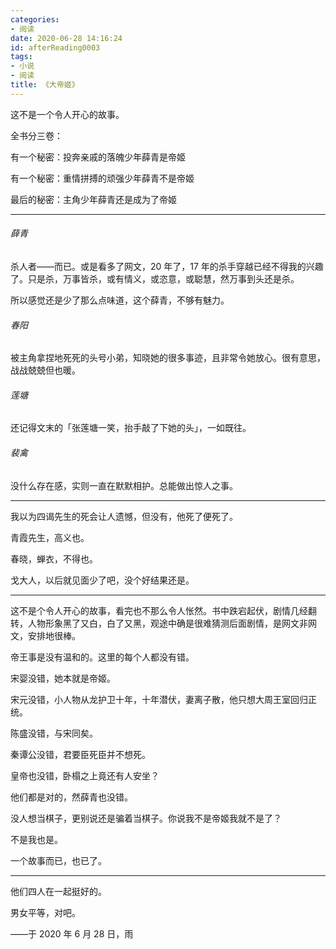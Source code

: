 ```yaml
---
categories:
- 阅读
date: 2020-06-28 14:16:24
id: afterReading0003
tags:
- 小说
- 阅读
title: 《大帝姬》
---
```


这不是一个令人开心的故事。

全书分三卷：

有一个秘密：投奔亲戚的落魄少年薛青是帝姬

有一个秘密：重情拼搏的顽强少年薛青不是帝姬

最后的秘密：主角少年薛青还是成为了帝姬

---

###### 薛青

杀人者——而已。或是看多了网文，20 年了，17 年的杀手穿越已经不得我的兴趣了。只是杀，万事皆杀，或有情义，或恣意，或聪慧，然万事到头还是杀。

所以感觉还是少了那么点味道，这个薛青，不够有魅力。

<!-- more -->

###### 春阳

被主角拿捏地死死的头号小弟，知晓她的很多事迹，且非常令她放心。很有意思，战战兢兢但也暖。

###### 莲塘

还记得文末的「张莲塘一笑，抬手敲了下她的头」，一如既往。

###### 裴禽

没什么存在感，实则一直在默默相护。总能做出惊人之事。

---

我以为四谒先生的死会让人遗憾，但没有，他死了便死了。

青霞先生，高义也。

春晓，蝉衣，不得也。

戈大人，以后就见面少了吧，没个好结果还是。

---

这不是个令人开心的故事，看完也不那么令人怅然。书中跌宕起伏，剧情几经翻转，人物形象黑了又白，白了又黑，观途中确是很难猜测后面剧情，是网文非网文，安排地很棒。

帝王事是没有温和的。这里的每个人都没有错。

宋婴没错，她本就是帝姬。

宋元没错，小人物从龙护卫十年，十年潜伏，妻离子散，他只想大周王室回归正统。

陈盛没错，与宋同矣。

秦谭公没错，君要臣死臣并不想死。

皇帝也没错，卧榻之上竟还有人安坐？

他们都是对的，然薛青也没错。

没人想当棋子，更别说还是骗着当棋子。你说我不是帝姬我就不是了？

不是我也是。

一个故事而已，也已了。

---

他们四人在一起挺好的。

男女平等，对吧。

——于 2020 年 6 月 28 日，雨
